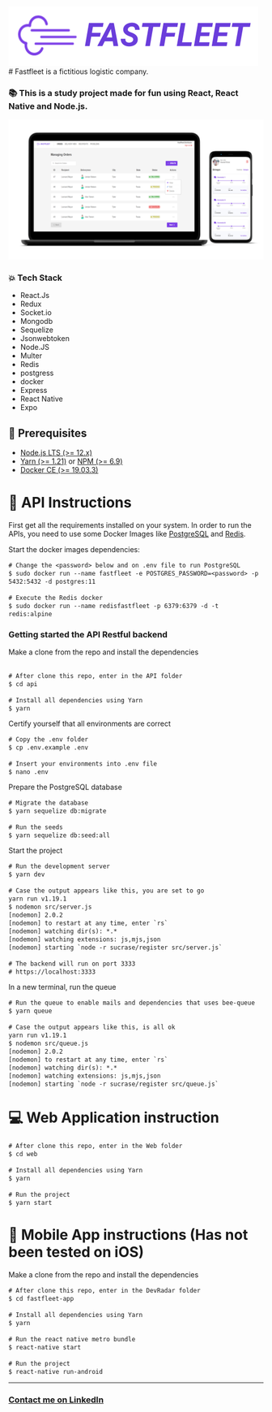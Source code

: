 <img src="logo.png" />
# Fastfleet is a fictitious logistic company.

### :books: This is a study project made for fun using React, React Native and Node.js.

<img src="presentation.png" />

### :collision: Tech Stack

- React.Js
- Redux
- Socket.io
- Mongodb
- Sequelize
- Jsonwebtoken
- Node.JS
- Multer
- Redis
- postgress
- docker
- Express
- React Native
- Expo

## :electric_plug: Prerequisites

- [Node.js LTS (>= 12.x)](https://nodejs.org/)
- [Yarn (>= 1.21)](https://yarnpkg.com/) or [NPM (>= 6.9)](https://www.npmjs.com/)
- [Docker CE (>= 19.03.3)](https://docs.docker.com/install/)

# :closed_lock_with_key: API Instructions

First get all the requirements installed on your system.
In order to run the APIs, you need to use some Docker Images like [PostgreSQL](https://hub.docker.com/_/postgres) and [Redis](https://hub.docker.com/_/redis/).

Start the docker images dependencies:

```shell
# Change the <password> below and on .env file to run PostgreSQL
$ sudo docker run --name fastfleet -e POSTGRES_PASSWORD=<password> -p 5432:5432 -d postgres:11

# Execute the Redis docker
$ sudo docker run --name redisfastfleet -p 6379:6379 -d -t redis:alpine
```

### Getting started the API Restful backend

Make a clone from the repo and install the dependencies

```shell

# After clone this repo, enter in the API folder
$ cd api

# Install all dependencies using Yarn
$ yarn
```

Certify yourself that all environments are correct

```shell
# Copy the .env folder
$ cp .env.example .env

# Insert your environments into .env file
$ nano .env

```

Prepare the PostgreSQL database

```shell
# Migrate the database
$ yarn sequelize db:migrate

# Run the seeds
$ yarn sequelize db:seed:all
```

Start the project

```shell
# Run the development server
$ yarn dev

# Case the output appears like this, you are set to go
yarn run v1.19.1
$ nodemon src/server.js
[nodemon] 2.0.2
[nodemon] to restart at any time, enter `rs`
[nodemon] watching dir(s): *.*
[nodemon] watching extensions: js,mjs,json
[nodemon] starting `node -r sucrase/register src/server.js`

# The backend will run on port 3333
# https://localhost:3333
```

In a new terminal, run the queue

```shell
# Run the queue to enable mails and dependencies that uses bee-queue
$ yarn queue

# Case the output appears like this, is all ok
yarn run v1.19.1
$ nodemon src/queue.js
[nodemon] 2.0.2
[nodemon] to restart at any time, enter `rs`
[nodemon] watching dir(s): *.*
[nodemon] watching extensions: js,mjs,json
[nodemon] starting `node -r sucrase/register src/queue.js`
```

# :computer: Web Application instruction

```shell
# After clone this repo, enter in the Web folder
$ cd web

# Install all dependencies using Yarn
$ yarn

# Run the project
$ yarn start
```

# :iphone: Mobile App instructions (Has not been tested on iOS)

Make a clone from the repo and install the dependencies

```shell
# After clone this repo, enter in the DevRadar folder
$ cd fastfleet-app

# Install all dependencies using Yarn
$ yarn

# Run the react native metro bundle
$ react-native start

# Run the project
$ react-native run-android
```

<hr/>

### <a href="http://linkedin.com/in/danielfelipeklotz">Contact me on LinkedIn</a>